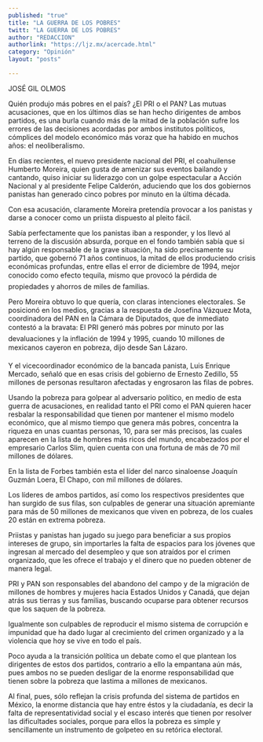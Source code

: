 ```yaml
---
published: "true"
title: "LA GUERRA DE LOS POBRES"
twitt: "LA GUERRA DE LOS POBRES"
author: "REDACCION"
authorlink: "https://ljz.mx/acercade.html"
category: "Opinión"
layout: "posts"

---
```



  JOSÉ GIL OLMOS



  Quién produjo más pobres en el país? ¿El PRI o el PAN? Las mutuas acusaciones, que en los últimos días se han hecho dirigentes de ambos partidos, es una burla cuando más de la mitad de la población sufre los errores de las decisiones acordadas por ambos institutos políticos, cómplices del modelo económico más voraz que ha habido en muchos años: el neoliberalismo.



  En días recientes, el nuevo presidente nacional del PRI, el coahuilense Humberto Moreira, quien gusta de amenizar sus eventos bailando y cantando, quiso iniciar su liderazgo con un golpe espectacular a Acción Nacional y al presidente Felipe Calderón, aduciendo que los dos gobiernos panistas han generado cinco pobres por minuto en la última década.



  Con esa acusación, claramente Moreira pretendía provocar a los panistas y darse a conocer como un priista dispuesto al pleito fácil.



  Sabía perfectamente que los panistas iban a responder, y los llevó al terreno de la discusión absurda, porque en el fondo también sabía que si hay algún responsable de la grave situación, ha sido precisamente su partido, que gobernó 71 años continuos, la mitad de ellos produciendo crisis económicas profundas, entre ellas el error de diciembre de 1994, mejor conocido como efecto tequila, mismo que provocó la pérdida de propiedades y ahorros de miles de familias.



  Pero Moreira obtuvo lo que quería, con claras intenciones electorales. Se posicionó en los medios, gracias a la respuesta de Josefina Vázquez Mota, coordinadora del PAN en la Cámara de Diputados, que de inmediato contestó a la bravata: El PRI generó más pobres por minuto por las devaluaciones y la inflación de 1994 y 1995, cuando 10 millones de mexicanos cayeron en pobreza, dijo desde San Lázaro.



  Y el vicecoordinador económico de la bancada panista, Luis Enrique Mercado, señaló que en esas crisis del gobierno de Ernesto Zedillo, 55 millones de personas resultaron afectadas y engrosaron las filas de pobres.



  Usando la pobreza para golpear al adversario político, en medio de esta guerra de acusaciones, en realidad tanto el PRI como el PAN quieren hacer resbalar la responsabilidad que tienen por mantener el mismo modelo económico, que al mismo tiempo que genera más pobres, concentra la riqueza en unas cuantas personas, 10, para ser más precisos, las cuales aparecen en la lista de hombres más ricos del mundo, encabezados por el empresario Carlos Slim, quien cuenta con una fortuna de más de 70 mil millones de dólares.



  En la lista de Forbes también esta el líder del narco sinaloense Joaquín Guzmán Loera, El Chapo, con mil millones de dólares.



  Los líderes de ambos partidos, así como los respectivos presidentes que han surgido de sus filas, son culpables de generar una situación apremiante para más de 50 millones de mexicanos que viven en pobreza, de los cuales 20 están en extrema pobreza.



  Priistas y panistas han jugado su juego para beneficiar a sus propios intereses de grupo, sin importarles la falta de espacios para los jóvenes que ingresan al mercado del desempleo y que son atraídos por el crimen organizado, que les ofrece el trabajo y el dinero que no pueden obtener de manera legal.



  PRI y PAN son responsables del abandono del campo y de la migración de millones de hombres y mujeres hacia Estados Unidos y Canadá, que dejan atrás sus tierras y sus familias, buscando ocuparse para obtener recursos que los saquen de la pobreza.



  Igualmente son culpables de reproducir el mismo sistema de corrupción e impunidad que ha dado lugar al crecimiento del crimen organizado y a la violencia que hoy se vive en todo el país.



  Poco ayuda a la transición política un debate como el que plantean los dirigentes de estos dos partidos, contrario a ello la empantana aún más, pues ambos no se pueden desligar de la enorme responsabilidad que tienen sobre la pobreza que lastima a millones de mexicanos.



  Al final, pues, sólo reflejan la crisis profunda del sistema de partidos en México, la enorme distancia que hay entre éstos y la ciudadanía, es decir la falta de representatividad social y el escaso interés que tienen por resolver las dificultades sociales, porque para ellos la pobreza es simple y sencillamente un instrumento de golpeteo en su retórica electoral.

